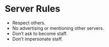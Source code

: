 # Server Rules
* Respect others.
* No advertising or mentioning other servers.
* Don’t ask to become staff.
* Don’t impersonate staff.
